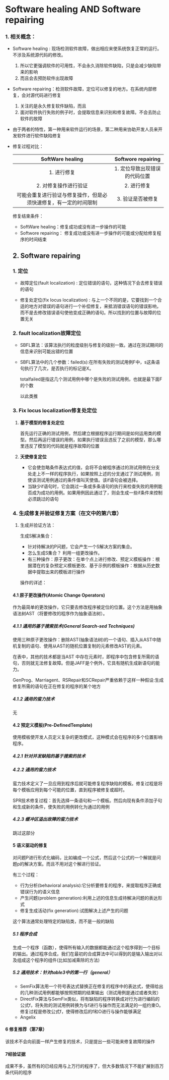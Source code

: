 # Software healing AND Software repairing

### 1. 相关概念：

* Software healing : 现场检测软件故障，做出相应来使系统恢复正常的运行。不涉及系统源代码的修改。
  1. 所以它更强调软件的可用性，不会永久消除软件缺陷，只是会减少缺陷带来的影响
  2. 而且会去预防软件出现故障
  
* Software repairing：检测软件故障，定位可以修复的地方。在系统内部修复，会对源代码进行修复
  1. 关注的是永久修复软件缺陷，而且
  2. 面对软件执行失败的例子时，会提取信息来识别和修复故障。不会去防止软件的故障
  
* 由于两者的特性，第一种用来软件运行的场景，第二种用来协助开发人员来开发软件进行软件缺陷修复

* 修复过程对比：

  |                       SoftWare healing                       |      Softwore repairing       |
  | :----------------------------------------------------------: | :---------------------------: |
  |                         1. 进行修复                          | 1. 定位导致出现错误的代码位置 |
  |                    2. 对修复操作进行验证                     |          2. 进行修复          |
  | 可能会重复进行验证与修复操作，但是必须快速修复，有一定的时间限制 |       3. 验证是否被修复       |

  修复结束条件：

  * SoftWare healing：修复成功或没有进一步操作的可能
  * Softwore repairing： 修复成功或没有进一步操作的可能或分配给修复程序的时间结束

  ## 2. Software repairing

  ### 1. 定位

  * 故障定位(fault localization) : 定位错误的语句，这种情况下会去修复错误的语句

  * 修复处定位(fix locus localization) : 与上一个不同的是，它要找到一个合适的地方对错误的语句进行一个补偿修复，来抵消错误语句的错误影响，而不是去修改错误语句使他变成正确的语句。所以找到的位置与故障的位置无关

  ### 2. fault localization故障定位

  * SBFL算法：该算法执行的粒度级别与修复的级别一致。通过在测试期间的信息来识别可能出错的位置

  * SBFL算法中的几个参数：failed(s):在所有失败的测试用例F中，s这条语句执行了几次，是否执行的标记是X。

    totalfailed是指这几个测试用例中哪个是失败的测试用例，也就是最下面F的个数

    以此类推

  ### 3. Fix locus localization修复处定位

  1. **基于模型的修复处定位**

     首先运行正确的测试用例，然后建立根据程序运行期间是如何运用类的模型。然后再运行错误的用例，如果执行错误且违反了之前的模型，那么哪里违反了模型的代码就是程序故障的位置

  2. **天使修复定位**

     * 它会使忽略条件表达式的值，会将不会被程序通过的测试用例在分支处走上不一样的程序执行，如果按照上述的分支通过了测试用例，则使该测试用例通过的条件值叫天使值。该if语句会被选择。
     * 当缺少if语句时，它会跳过一条或多条语句的执行来检查失败的用例能否成为成功的用例。如果用例因此通过了，则会生成一些if条件来控制必须跳过的语句

  ### 4. 生成修复并验证修复方案（在文中的第六章）

  1. 生成并验证方法：

     生成S解决集合：

     * 针对待解决的P问题，它会产生一个S解决方案的集合。
     * 怎么生成S集合？ 利用一组更改操作。
     * 有三种操作：原子更改：在单个点上进行修改、预定义模板操作：根据潜在的复杂预定义模板更改、基于示例的模板操作：根据从历史数据中提取出来的模板进行操作

     操作的详述：

  #### 4.1 原子更改操作(Atomic Change Operators)

  作为最简单的更改操作，它只要去修改程序被定位的位置。这个方法是用抽象语法树AST（将要修改的程序作为抽象语法树）。	

  ##### 4.1.1 通用的基于搜索技术(General Search-sed Techniques)

  使用三种原子更改操作：删除AST(抽象语法树)的一个语句、插入从AST中随机复制的语句、使用从AST的随机位置复制的元素修改AST的元素。

  在表中，其他的技术都是当AST 中存在元素时，即程序中包含修复所需的语句，否则就无法修复故障。但是JAFF是个例外，它具有随机生成新语句的能力。

  GenProg、Marriagent、RSRepair和SCRepair严重依赖于这样一种假设:生成修复所需的语句在正在修复的程序的某个地方

  ##### 4.1.2 通用的蛮力技术

  无

  #### 4.2 预定义模板(Pre-DefinedTemplate)

  使用模板使开发人员定义复杂的更改模式，这种模式会在程序的多个位置影响程序。

  ##### 4.2.1 针对并发缺陷的基于搜索的技术

  ##### 4.2.2 通用的蛮力技术

  蛮力技术定义了一旦应用到程序后就可能修复程序缺陷的模板。修复过程是将每个模板应用到每个可能的位置，直到程序被修复或超时。

  SPR技术修复过程：首先选择一条语句和一个模板。然后向现有条件添加子句和生成新的条件，使失败的用例转化为通过的用例

  ##### 4.2.3 缓冲区溢出故障的蛮力技术

  跳过这部分

  #### 5 语义驱动的修复

  对问题P进行形式化编码，比如编成一个公式，然后这个公式的一个解就是问题p的解决方案。而且不用对这个解进行验证。

  有三个过程：

  * 行为分析(behavioral analysis):它分析要修复的程序，来提取程序正确或错误行为的语义信息
  * 产生问题(problem generation):利用上述的信息生成待解决问题的表达形式
  * 修复生成活动(fix generation):试图解决上述产生的问题

  这个算法通常处理特定的缺陷类，而不是一般的缺陷

  ##### 5.1 程序合成

  生成一个程序（函数），使得所有输入的数据都能通过这个程序得到一个目标的输出。通过程序合成，我们在最初的合成算法中可以得到的是输入输出对以及组成这个程序的组件(比如加减乘除的方法)

  ##### 5.2 通用技术：针对table3中的第一行（general）

  * SemFix算法用一个符号表达式替换正在修复的程序中的表达式，使得给出的几种测试用例都能够按照预期的结果输出（测试用例是通过或者失败）
  * DirectFix算法与SemFix类似，将有缺陷的程序转换成对行为进行编码的公式f，将失败的测试用例转换为与f进行与操作而无法满足的一组约束O。修复过程是修改公式f，使得修改后的f和O进行与操作能够满足
  * Angelix


#### 6 修复推荐（第7章）

该技术不会向前面一样产生修复的技术，只是提出一些可能来修复故障的操作

#### 7经验证据

成果不多，虽然有的已经应用与上万行的程序了，但大多数情况下不能扩展到百万条代码的程序

